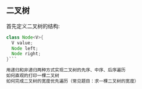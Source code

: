 ## 二叉树

首先定义二叉树的结构:
```java
class Node<V>{
  V value;
  Node left;
  Node right;
}```

用递归和非递归两种方式实现二叉树的先序、中序、后序遍历
如何直观的打印一棵二叉树
如何完成二叉树的宽度优先遍历（常见题目：求一棵二叉树的宽度）


